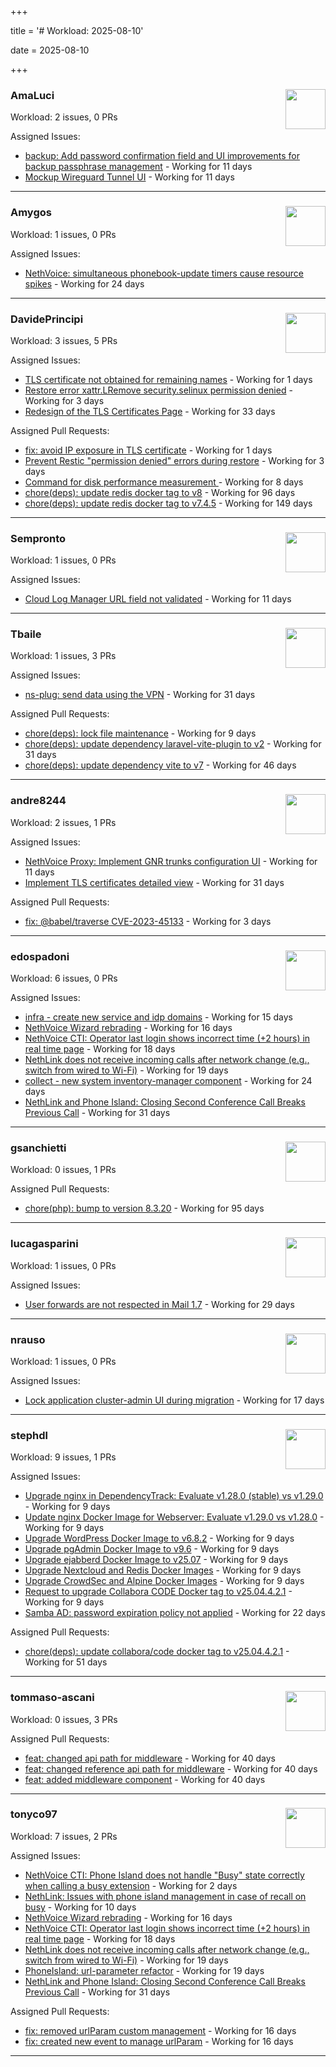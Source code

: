 +++

title = '# Workload: 2025-08-10'

date = 2025-08-10

+++

### AmaLuci <img src='https://avatars.githubusercontent.com/u/166636295?v=4&s=64' width='64' height='64' style='float:right;' /> ###
Workload: 2 issues, 0 PRs


Assigned Issues:
- [backup: Add password confirmation field and UI improvements for backup passphrase management](https://github.com/NethServer/nethsecurity/issues/1323) - Working for 11 days
- [Mockup Wireguard Tunnel UI](https://github.com/NethServer/nethsecurity/issues/1321) - Working for 11 days
---

### Amygos <img src='https://avatars.githubusercontent.com/u/510232?v=4&s=64' width='64' height='64' style='float:right;' /> ###
Workload: 1 issues, 0 PRs


Assigned Issues:
- [NethVoice: simultaneous phonebook-update timers cause resource spikes](https://github.com/NethServer/dev/issues/7555) - Working for 24 days
---

### DavidePrincipi <img src='https://avatars.githubusercontent.com/u/2920838?v=4&s=64' width='64' height='64' style='float:right;' /> ###
Workload: 3 issues, 5 PRs


Assigned Issues:
- [TLS certificate not obtained for remaining names](https://github.com/NethServer/dev/issues/7601) - Working for 1 days
- [Restore error xattr.LRemove security.selinux permission denied](https://github.com/NethServer/dev/issues/7598) - Working for 3 days
- [Redesign of the TLS Certificates Page](https://github.com/NethServer/dev/issues/7544) - Working for 33 days

Assigned Pull Requests:
- [fix: avoid IP exposure in TLS certificate](https://github.com/NethServer/ns8-traefik/pull/104) - Working for 1 days
- [Prevent Restic "permission denied" errors during restore](https://github.com/NethServer/ns8-core/pull/920) - Working for 3 days
- [Command for disk performance measurement ](https://github.com/NethServer/ns8-core/pull/915) - Working for 8 days
- [chore(deps): update redis docker tag to v8](https://github.com/NethServer/ns8-core/pull/874) - Working for 96 days
- [chore(deps): update redis docker tag to v7.4.5](https://github.com/NethServer/ns8-core/pull/830) - Working for 149 days
---

### Sempronto <img src='https://avatars.githubusercontent.com/u/65713093?v=4&s=64' width='64' height='64' style='float:right;' /> ###
Workload: 1 issues, 0 PRs


Assigned Issues:
- [Cloud Log Manager URL field not validated](https://github.com/NethServer/dev/issues/7577) - Working for 11 days
---

### Tbaile <img src='https://avatars.githubusercontent.com/u/8052641?v=4&s=64' width='64' height='64' style='float:right;' /> ###
Workload: 1 issues, 3 PRs


Assigned Issues:
- [ns-plug: send data using the VPN](https://github.com/NethServer/nethsecurity/issues/1301) - Working for 31 days

Assigned Pull Requests:
- [chore(deps): lock file maintenance](https://github.com/nethesis/parceler/pull/93) - Working for 9 days
- [chore(deps): update dependency laravel-vite-plugin to v2](https://github.com/nethesis/parceler/pull/91) - Working for 31 days
- [chore(deps): update dependency vite to v7](https://github.com/nethesis/parceler/pull/84) - Working for 46 days
---

### andre8244 <img src='https://avatars.githubusercontent.com/u/4612169?v=4&s=64' width='64' height='64' style='float:right;' /> ###
Workload: 2 issues, 1 PRs


Assigned Issues:
- [NethVoice Proxy: Implement GNR trunks configuration UI](https://github.com/NethServer/dev/issues/7578) - Working for 11 days
- [Implement TLS certificates detailed view](https://github.com/NethServer/dev/issues/7548) - Working for 31 days

Assigned Pull Requests:
- [fix: @babel/traverse CVE-2023-45133](https://github.com/NethServer/ns8-mail/pull/200) - Working for 3 days
---

### edospadoni <img src='https://avatars.githubusercontent.com/u/6152486?v=4&s=64' width='64' height='64' style='float:right;' /> ###
Workload: 6 issues, 0 PRs


Assigned Issues:
- [infra - create new service and idp domains](https://github.com/NethServer/my/issues/9) - Working for 15 days
- [NethVoice Wizard rebrading](https://github.com/NethServer/dev/issues/7571) - Working for 16 days
- [NethVoice CTI: Operator last login shows incorrect time (+2 hours) in real time page](https://github.com/NethServer/dev/issues/7565) - Working for 18 days
- [NethLink does not receive incoming calls after network change (e.g., switch from wired to Wi-Fi)](https://github.com/NethServer/dev/issues/7561) - Working for 19 days
- [collect - new system inventory-manager component](https://github.com/NethServer/my/issues/7) - Working for 24 days
- [NethLink and Phone Island: Closing Second Conference Call Breaks Previous Call](https://github.com/NethServer/dev/issues/7550) - Working for 31 days
---

### gsanchietti <img src='https://avatars.githubusercontent.com/u/804596?v=4&s=64' width='64' height='64' style='float:right;' /> ###
Workload: 0 issues, 1 PRs


Assigned Pull Requests:
- [chore(php): bump to version 8.3.20](https://github.com/NethServer/ns8-webtop/pull/120) - Working for 95 days
---

### lucagasparini <img src='https://avatars.githubusercontent.com/u/11161326?v=4&s=64' width='64' height='64' style='float:right;' /> ###
Workload: 1 issues, 0 PRs


Assigned Issues:
- [User forwards are not respected in Mail 1.7](https://github.com/NethServer/dev/issues/7553) - Working for 29 days
---

### nrauso <img src='https://avatars.githubusercontent.com/u/16102909?v=4&s=64' width='64' height='64' style='float:right;' /> ###
Workload: 1 issues, 0 PRs


Assigned Issues:
- [Lock application cluster-admin UI during migration](https://github.com/NethServer/dev/issues/7567) - Working for 17 days
---

### stephdl <img src='https://avatars.githubusercontent.com/u/3164851?v=4&s=64' width='64' height='64' style='float:right;' /> ###
Workload: 9 issues, 1 PRs


Assigned Issues:
- [Upgrade nginx in DependencyTrack: Evaluate v1.28.0 (stable) vs v1.29.0](https://github.com/NethServer/dev/issues/7590) - Working for 9 days
- [Update nginx Docker Image for Webserver: Evaluate v1.29.0 vs v1.28.0](https://github.com/NethServer/dev/issues/7589) - Working for 9 days
- [Upgrade WordPress Docker Image to v6.8.2](https://github.com/NethServer/dev/issues/7588) - Working for 9 days
- [Upgrade pgAdmin Docker Image to v9.6](https://github.com/NethServer/dev/issues/7587) - Working for 9 days
- [Upgrade ejabberd Docker Image to v25.07](https://github.com/NethServer/dev/issues/7586) - Working for 9 days
- [Upgrade Nextcloud and Redis Docker Images](https://github.com/NethServer/dev/issues/7584) - Working for 9 days
- [Upgrade CrowdSec and Alpine Docker Images](https://github.com/NethServer/dev/issues/7582) - Working for 9 days
- [Request to upgrade Collabora CODE Docker tag to v25.04.4.2.1](https://github.com/NethServer/dev/issues/7581) - Working for 9 days
- [Samba AD: password expiration policy not applied](https://github.com/NethServer/dev/issues/7558) - Working for 22 days

Assigned Pull Requests:
- [chore(deps): update collabora/code docker tag to v25.04.4.2.1](https://github.com/NethServer/ns8-collabora/pull/43) - Working for 51 days
---

### tommaso-ascani <img src='https://avatars.githubusercontent.com/u/31596042?v=4&s=64' width='64' height='64' style='float:right;' /> ###
Workload: 0 issues, 3 PRs


Assigned Pull Requests:
- [feat: changed api path for middleware](https://github.com/nethesis/nethvoice-cti/pull/317) - Working for 40 days
- [feat: changed reference api path for middleware](https://github.com/nethesis/phone-island/pull/103) - Working for 40 days
- [feat: added middleware component](https://github.com/nethesis/ns8-nethvoice/pull/493) - Working for 40 days
---

### tonyco97 <img src='https://avatars.githubusercontent.com/u/36625268?v=4&s=64' width='64' height='64' style='float:right;' /> ###
Workload: 7 issues, 2 PRs


Assigned Issues:
- [NethVoice CTI: Phone Island does not handle "Busy" state correctly when calling a busy extension](https://github.com/NethServer/dev/issues/7599) - Working for 2 days
- [NethLink: Issues with phone island management in case of recall on busy](https://github.com/NethServer/dev/issues/7579) - Working for 10 days
- [NethVoice Wizard rebrading](https://github.com/NethServer/dev/issues/7571) - Working for 16 days
- [NethVoice CTI: Operator last login shows incorrect time (+2 hours) in real time page](https://github.com/NethServer/dev/issues/7565) - Working for 18 days
- [NethLink does not receive incoming calls after network change (e.g., switch from wired to Wi-Fi)](https://github.com/NethServer/dev/issues/7561) - Working for 19 days
- [PhoneIsland: url-parameter refactor](https://github.com/NethServer/dev/issues/7559) - Working for 19 days
- [NethLink and Phone Island: Closing Second Conference Call Breaks Previous Call](https://github.com/NethServer/dev/issues/7550) - Working for 31 days

Assigned Pull Requests:
- [fix: removed urlParam custom management](https://github.com/nethesis/nethvoice-cti/pull/327) - Working for 16 days
- [fix: created new event to manage urlParam](https://github.com/NethServer/nethlink/pull/69) - Working for 16 days
---


